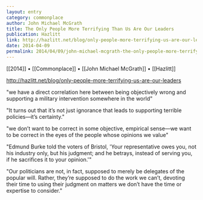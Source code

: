 ```yaml
---
layout: entry
category: commonplace
author: John Michael McGrath
title: The Only People More Terrifying Than Us Are Our Leaders
publication: Hazlitt
link: http://hazlitt.net/blog/only-people-more-terrifying-us-are-our-leaders
date: 2014-04-09
permalink: 2014/04/09/john-michael-mcgrath-the-only-people-more-terrifying-than-us-are-our-leaders
---
```


[[2014]] • [[Commonplace]] • [[John Michael McGrath]] • [[Hazlitt]]

http://hazlitt.net/blog/only-people-more-terrifying-us-are-our-leaders

"we have a direct correlation here between being objectively wrong and supporting a military intervention somewhere in the world"

"It turns out that it’s not just ignorance that leads to supporting terrible policies—it’s certainty."

"we don’t want to be correct in some objective, empirical sense—we want to be correct in the eyes of the people whose opinions we value"

"Edmund Burke told the voters of Bristol, 'Your representative owes you, not his industry only, but his judgment; and he betrays, instead of serving you, if he sacrifices it to your opinion.'"

"Our politicians are not, in fact, supposed to merely be delegates of the popular will. Rather, they’re supposed to do the work we can’t, devoting their time to using their judgment on matters we don’t have the time or expertise to consider."



